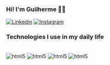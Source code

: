 
### Hi! I'm Guilherme 🧑‍💻


[![Linkedin](	https://img.shields.io/badge/LinkedIn-0077B5?style=for-the-badge&logo=linkedin&logoColor=white)](https://www.linkedin.com/in/guilherme-bonfim-3680a419a/)
[![Instagram](https://img.shields.io/badge/Instagram-E4405F?style=for-the-badge&logo=instagram&logoColor=white)](https://www.instagram.com/bonfimdev/)


### Technologies I use in my daily life



<div style="display: inline_block"><br/>

<img align="center" alt= "html5" src="https://img.shields.io/badge/HTML5-E34F26?style=for-the-badge&logo=html5&logoColor=white"/>
<img align="center" alt= "html5" src="https://img.shields.io/badge/CSS3-1572B6?style=for-the-badge&logo=css3&logoColor=white"/>
<img align="center" alt= "html5" src="https://img.shields.io/badge/MySQL-005C84?style=for-the-badge&logo=mysql&logoColor=white"/>
<img align="center" alt= "html5" src="https://img.shields.io/badge/Microsoft_SQL_Server-CC2927?style=for-the-badge&logo=microsoft-sql-server&logoColor=white"/>

</div>
